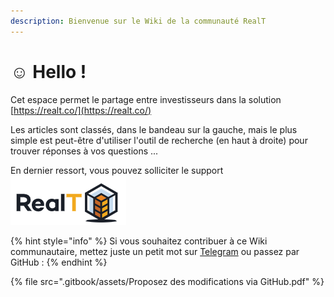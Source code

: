 ```yaml
---
description: Bienvenue sur le Wiki de la communauté RealT
---
```


# ☺ Hello !

Cet espace permet le partage entre investisseurs dans la solution [https://realt.co/](https://realt.co/)

Les articles sont classés, dans le bandeau sur la gauche, mais le plus simple est peut-être d'utiliser l'outil de recherche (en haut à droite) pour trouver réponses à vos questions ...

En dernier ressort, vous pouvez solliciter le support ![](<.gitbook/assets/image (2).png>)

{% hint style="info" %}
Si vous souhaitez contribuer à ce Wiki communautaire, mettez juste un petit mot sur [Telegram](https://t.me/RealT\_France) ou passez par GitHub :
{% endhint %}

{% file src=".gitbook/assets/Proposez des modifications via GitHub.pdf" %}

